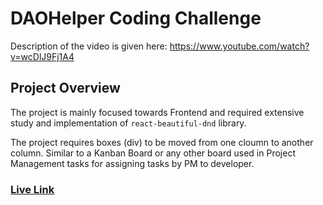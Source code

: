 # DAOHelper Coding Challenge

Description of the video is given here:
https://www.youtube.com/watch?v=wcDlJ9Fj1A4

## Project Overview

The project is mainly focused towards Frontend and required extensive study and implementation of `react-beautiful-dnd` library.

The project requires boxes (div) to be moved from one cloumn to another column. Similar to a Kanban Board or any other board used in Project Management tasks for assigning tasks by PM to developer.

### [Live Link](http://daohelper.shameeluddin.com/)
